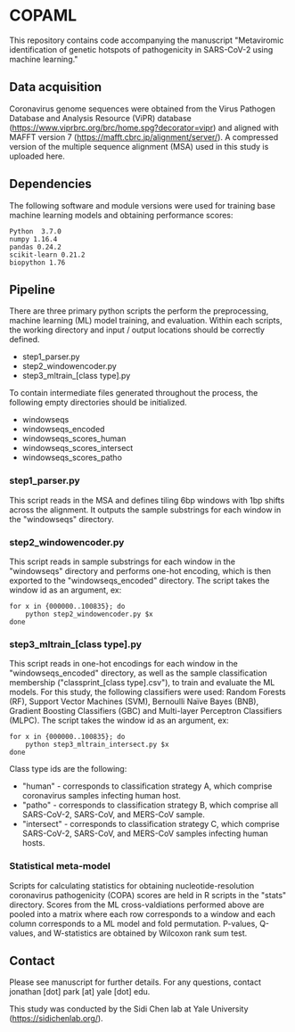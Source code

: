 # COPAML

This repository contains code accompanying the manuscript "Metaviromic identification of genetic hotspots of pathogenicity in SARS-CoV-2 using machine learning."

## Data acquisition
Coronavirus genome sequences were obtained from the Virus Pathogen Database and Analysis Resource (ViPR) database (https://www.viprbrc.org/brc/home.spg?decorator=vipr) and aligned with MAFFT version 7 (https://mafft.cbrc.jp/alignment/server/). A compressed version of the multiple sequence alignment (MSA) used in this study is uploaded here.

## Dependencies
The following software and module versions were used for training base machine learning models and obtaining performance scores:
```
Python  3.7.0
numpy 1.16.4   
pandas 0.24.2
scikit-learn 0.21.2  
biopython 1.76 
```
## Pipeline
There are three primary python scripts the perform the preprocessing, machine learning (ML) model training, and evaluation. Within each scripts, the working directory and input / output locations should be correctly defined.
* step1_parser.py
* step2_windowencoder.py
* step3_mltrain_[class type].py

To contain intermediate files generated throughout the process, the following empty directories should be initialized.
* windowseqs
* windowseqs_encoded
* windowseqs_scores_human
* windowseqs_scores_intersect
* windowseqs_scores_patho

### step1_parser.py
This script reads in the MSA and defines tiling 6bp windows with 1bp shifts across the alignment. It outputs the sample substrings for each window in the "windowseqs" directory.

### step2_windowencoder.py
This script reads in sample substrings for each window in the "windowseqs" directory and performs one-hot encoding, which is then exported to the  "windowseqs_encoded" directory. The script takes the window id as an argument, ex:
```
for x in {000000..100835}; do
    python step2_windowencoder.py $x
done
```

### step3_mltrain_[class type].py
This script reads in one-hot encodings for each window in the "windowseqs_encoded" directory, as well as the sample classification membership ("classprint_[class type].csv"), to train and evaluate the ML models. For this study, the following classifiers were used: Random Forests (RF), Support Vector Machines (SVM), Bernoulli Naïve Bayes (BNB), Gradient Boosting Classifiers (GBC) and Multi-layer Perceptron Classifiers (MLPC). The script takes the window id as an argument, ex:
```
for x in {000000..100835}; do
    python step3_mltrain_intersect.py $x
done
```

Class type ids are the following:
* "human" - corresponds to classification strategy A, which comprise coronavirus samples infecting human host.
* "patho" - corresponds to classification strategy B, which comprise all SARS-CoV-2, SARS-CoV, and MERS-CoV sample.
* "intersect" - corresponds to classification strategy C, which comprise SARS-CoV-2, SARS-CoV, and MERS-CoV samples infecting human hosts.


### Statistical meta-model
Scripts for calculating statistics for obtaining nucleotide-resolution coronavirus pathogenicity (COPA) scores are held in R scripts in the "stats" directory. Scores from the ML cross-valdiations performed above are pooled into a matrix where each row corresponds to a window and each column corresponds to a ML model and fold permutation. P-values, Q-values, and W-statistics are obtained by Wilcoxon rank sum test.


## Contact
Please see manuscript for further details. For any questions, contact jonathan [dot] park [at] yale [dot] edu.

This study was conducted by the Sidi Chen lab at Yale University (https://sidichenlab.org/).
